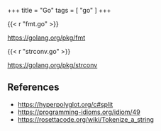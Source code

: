 +++
title = "Go"
tags = [ "go" ]
+++

{{< r "fmt.go" >}}

<https://golang.org/pkg/fmt>

{{< r "strconv.go" >}}

<https://golang.org/pkg/strconv>

## References

- <https://hyperpolyglot.org/c#split>
- <https://programming-idioms.org/idiom/49>
- <https://rosettacode.org/wiki/Tokenize_a_string>
